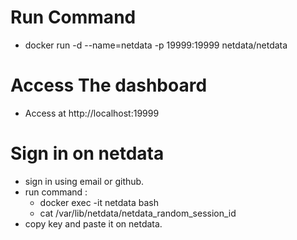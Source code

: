 
# Run Command
   - docker run -d --name=netdata -p 19999:19999 netdata/netdata
     
# Access The dashboard   
   - Access at http://localhost:19999

# Sign in on netdata
   - sign in using email or github.
   - run command :
     - docker exec -it netdata bash
     - cat /var/lib/netdata/netdata_random_session_id
   - copy key and paste it on netdata.
